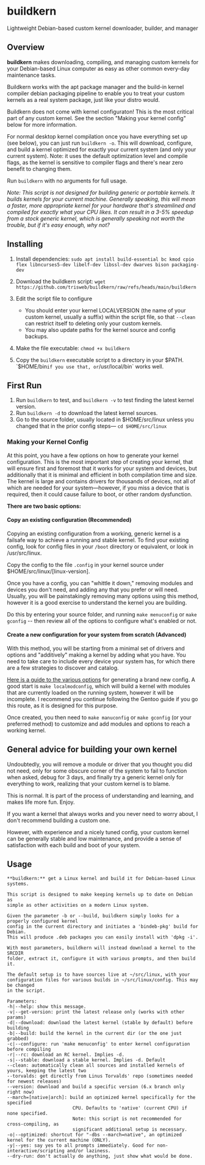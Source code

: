 # buildkern
Lightweight Debian-based custom kernel downloader, builder, and manager

## Overview

**buildkern** makes downloading, compiling, and managing custom kernels for your Debian-based Linux computer as easy as other common every-day maintenance tasks.

Buildkern works with the apt package manager and the build-in kernel compiler debian packaging pipeline to enable you to treat your custom kernels as a real system package, just like your distro would.

Buildkern does not come with kernel configuraton! This is the most critical part of any custom kernel. See the section "Making your kernel config" below for more information.

For normal desktop kernel compilation once you have everything set up (see below), you can just run `buildkern -o`. This will download, configure, and build a kernel optimized for exactly your current system (and only your current system). Note: it uses the default optimization level and compile flags, as the kernel is sensitive to compiler flags and there's near zero benefit to changing them.

Run `buildkern` with no arguments for full usage.

*Note: This script is not designed for building generic or portable kernels. It builds kernels for your current machine. Generally speaking, this will mean a faster, more appropriate kernel for your hardware that's streamlined and compiled for exactly what your CPU likes. It can result in a 3-5% speedup from a stock generic kernel, which is generally speaking not worth the trouble, but if it's easy enough, why not?*

## Installing

1. Install dependencies:
   `sudo apt install build-essential bc kmod cpio flex libncurses5-dev libelf-dev libssl-dev dwarves bison packaging-dev`
    
2. Download the buildkern script: `wget https://github.com/trisweb/buildkern/raw/refs/heads/main/buildkern`
3. Edit the script file to configure
   * You should enter your kernel LOCALVERSION (the name of your custom kernel, usually a suffix) within the script file, so that `--clean` can restrict itself to deleting only your custom kernels.
   * You may also update paths for the kernel source and config backups.
4. Make the file executable: `chmod +x buildkern`
5. Copy the `buildkern` executable script to a directory in your $PATH. `$HOME/bin` if you use that, or `/usr/local/bin` works well.

## First Run

1. Run `buildkern` to test, and `buildkern -v` to test finding the latest kernel version.
2. Run `buildkern -d` to download the latest kernel sources.
3. Go to the source folder, usually located in $HOME/src/linux unless you changed that in the prior config steps— `cd $HOME/src/linux`

### Making your Kernel Config

At this point, you have a few options on how to generate your kernel configuration. This is the most important step of creating your kernel, that will ensure first and foremost that it works for your system and devices, but additionally that it is minimal and efficient in both compilation time and size. The kernel is large and contains drivers for thousands of devices, not all of which are needed for your system—however, if you miss a device that is required, then it could cause failure to boot, or other random dysfunction.

**There are two basic options:**
   
#### Copy an existing configuration (Recommended)
   
Copying an existing configuration from a working, generic kernel is a failsafe way to achieve a running and stable kernel. To find your existing config, look for config files in your `/boot` directory or equivalent, or look in /usr/src/linux.

Copy the config to the file `.config` in your kernel source under $HOME/src/linux/[linux-version].

Once you have a config, you can  "whittle it down," removing modules and devices you don't need, and adding any that you prefer or will need. Usually, you will be painstakingly removing many options using this method, however it is a good exercise to understand the kernel you are building.

Do this by entering your source folder, and running `make menuconfig` or `make gconfig` -- then review all of the options to configure what's enabled or not.

#### Create a new configuration for your system from scratch (Advanced)
   
With this method, you will be starting from a minimal set of drivers and options and "additively" making a kernel by adding what you have. You need to take care to include every device your system has, for which there are a few strategies to discover and catalog.
   
[Here is a guide to the various options](https://wiki.gentoo.org/wiki/Kernel/Configuration#Configuration) for generating a brand new config. A good start is `make localmodconfig`, which will build a kernel with modules that are currently loaded on the running system, however it will be incomplete. I recommend you continue following the Gentoo guide if you go this route, as it is designed for this purpose.

Once created, you then need to `make manuconfig` or `make gconfig` (or your preferred method) to customize and add modules and options to reach a working kernel.

## General advice for building your own kernel

Undoubtedly, you will remove a module or driver that you thought you did not need, only for some obscure corner of the system to fail to function when asked, debug for 3 days, and finally try a generic kernel only for everything to work, realizing that your custom kernel is to blame.

This is normal. It is part of the process of understanding and learning, and makes life more fun. Enjoy.

If you want a kernel that always works and you never need to worry about, I don't recommend building a custom one.

However, with experience and a nicely tuned config, your custom kernel can be generally stable and low maintenance, and provide a sense of satisfaction with each build and boot of your system.

## Usage

    **buildkern:** get a Linux kernel and build it for Debian-based Linux systems.

    This script is designed to make keeping kernels up to date on Debian as
    simple as other activities on a modern Linux system.

    Given the parameter -b or --build, buildkern simply looks for a properly configured kernel 
    config in the current directory and initiates a 'bindeb-pkg' build for Debian.
    This will produce .deb packages you can easily install with 'dpkg -i'.

    With most parameters, buildkern will instead download a kernel to the SRCDIR 
    folder, extract it, configure it with various prompts, and then build it.

    The default setup is to have sources live at ~/src/linux, with your 
    configuration files for various builds in ~/src/linux/config. This may be changed 
    in the script.

    Parameters:
    -h|--help: show this message.
    -v|--get-version: print the latest release only (works with other params)
    -d|--download: download the latest kernel (stable by default) before building
    -b|--build: build the kernel in the current dir (or the one just grabbed)
    -c|--configure: run 'make menuconfig' to enter kernel configuration before compiling
    -r|--rc: download an RC kernel. Implies -d.
    -s|--stable: download a stable kernel. Implies -d. Default
    --clean: automatically clean all sources and installed kernels of yours, keeping the latest two
    --torvalds: get directly from Linus Torvalds' repo (sometimes needed for newest releases)
    --version: download and build a specific version (6.x branch only right now)
    --march=[native|arch]: build an optimized kernel specifically for the specified 
                            CPU. Defaults to 'native' (current CPU) if none specified.
                            Note: this script is not recommended for cross-compiling, as
                            significant additional setup is necessary.
    -o|--optimized: shortcut for "-dbs --march=native", an optimized kernel for the current machine (ONLY).
    -y|--yes: say yes to all prompts immediately. Good for non-interactive/scripting and/or laziness.
    --dry-run: don't actually do anything, just show what would be done.
